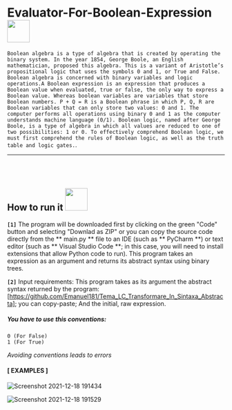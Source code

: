 # Evaluator-For-Boolean-Expression <img height="52" width="52" src = "https://cdn-icons-png.flaticon.com/512/4200/4200011.png">


```Boolean algebra is a type of algebra that is created by operating the binary system. In the year 1854, George Boole, an English mathematician, proposed this algebra. This is a variant of Aristotle’s propositional logic that uses the symbols 0 and 1, or True and False. Boolean algebra is concerned with binary variables and logic operations.A Boolean expression is an expression that produces a Boolean value when evaluated, true or false, the only way to express a Boolean value. Whereas boolean variables are variables that store Boolean numbers. P + Q = R is a Boolean phrase in which P, Q, R are Boolean variables that can only store two values: 0 and 1. The computer performs all operations using binary 0 and 1 as the computer understands machine language (0/1). Boolean logic, named after George Boole, is a type of algebra in which all values are reduced to one of two possibilities: 1 or 0. To effectively comprehend Boolean logic, we must first comprehend the rules of Boolean logic, as well as the truth table and logic gates.```.

<hr>
<br>
<br>

## How to run it <img height="52" width="52" src = "https://user-images.githubusercontent.com/92999481/166147080-e3baac9b-3d24-439d-aa7b-4eec7a59edc2.png">

**```[1]```**
The program will be downloaded first by clicking on the green "Code" button and selecting "Downlad as ZIP" or you can copy the source code directly from the ** main.py ** file to an IDE (such as ** PyCharm **) or text editor (such as ** Visual Studio Code **; in this case, you will need to install extensions that allow Python code to run). This program takes an expression as an argument and returns its abstract syntax using binary trees.

**```[2]```** 
Input requirements:
This program takes as its argument the abstract syntax returned by the program: [https://github.com/Emanuel181/Tema_LC_Transformare_In_Sintaxa_Abstracta]; you can copy-paste; And the initial, raw expression.

  ##### You have to use this conventions:
    0 (For False)
    1 (For True)
 
     
*Avoiding conventions leads to errors*


#### [ EXAMPLES ]
      
![Screenshot 2021-12-18 191434](https://user-images.githubusercontent.com/92999481/146649895-301ef947-2173-4837-adcf-bab63dd8403b.png)

![Screenshot 2021-12-18 191529](https://user-images.githubusercontent.com/92999481/146649896-fc03405e-7eab-4054-8825-7ff3bcef8abb.png)
